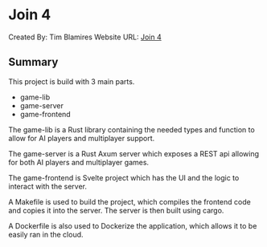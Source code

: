 # Join 4

Created By: Tim Blamires
Website URL: [Join 4](https://join4.app)

## Summary

This project is build with 3 main parts.

- game-lib
- game-server
- game-frontend

The game-lib is a Rust library containing the needed types and function to allow for AI players and multiplayer support.

The game-server is a Rust Axum server which exposes a REST api allowing for both AI players and multiplayer games.

The game-frontend is Svelte project which has the UI and the logic to interact with the server.

A Makefile is used to build the project, which compiles the frontend code and copies it into the server. The server is then built using cargo.

A Dockerfile is also used to Dockerize the application, which allows it to be easily ran in the cloud.
